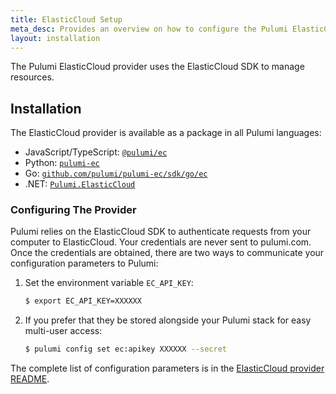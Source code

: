 ```yaml
---
title: ElasticCloud Setup
meta_desc: Provides an overview on how to configure the Pulumi ElasticCloud Provider.
layout: installation
---
```


The Pulumi ElasticCloud provider uses the ElasticCloud SDK to manage resources.

## Installation

The ElasticCloud provider is available as a package in all Pulumi languages:

* JavaScript/TypeScript: [`@pulumi/ec`](https://www.npmjs.com/package/@pulumi/ec)
* Python: [`pulumi-ec`](https://pypi.org/project/pulumi-ec/)
* Go: [`github.com/pulumi/pulumi-ec/sdk/go/ec`](https://github.com/pulumi/pulumi-v)
* .NET: [`Pulumi.ElasticCloud`](https://www.nuget.org/packages/Pulumi.ElasticCloud)

### Configuring The Provider

Pulumi relies on the ElasticCloud SDK to authenticate requests from your computer to ElasticCloud. Your credentials are never sent
to pulumi.com. Once the credentials are obtained, there are two ways to communicate your configuration parameters to Pulumi:

1. Set the environment variable `EC_API_KEY`:

    ```bash
    $ export EC_API_KEY=XXXXXX
    ```

2. If you prefer that they be stored alongside your Pulumi stack for easy multi-user access:

    ```bash
    $ pulumi config set ec:apikey XXXXXX --secret
    ```

 The complete list of
configuration parameters is in the [ElasticCloud provider README](https://github.com/pulumi/pulumi-ec/blob/master/README.md).
